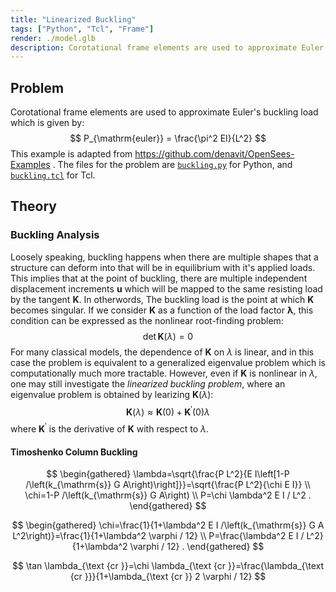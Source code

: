 ```yaml
---
title: "Linearized Buckling"
tags: ["Python", "Tcl", "Frame"]
render: ./model.glb
description: Corotational frame elements are used to approximate Euler's buckling load.
---
```



## Problem

Corotational frame elements are used to approximate Euler's buckling load
which is given by:
$$
P_{\mathrm{euler}} = \frac{\pi^2 EI}{L^2}
$$
This example is adapted from https://github.com/denavit/OpenSees-Examples .
The files for the problem are [`buckling.py`](buckling.py) for
Python, and [`buckling.tcl`](buckling.tcl) for Tcl.

## Theory

### Buckling Analysis

Loosely speaking, buckling happens when there are multiple shapes that a structure can deform into that will be in equilibrium with it's applied loads. This implies that at the point of buckling, there are multiple independent displacement increments $\bm{u}$ which will be mapped to the same resisting load by the tangent $\bm{K}$. In otherwords, The buckling load is the point at which $\bm{K}$ becomes singular. If we consider $\bm{K}$ as a function of the load factor $\bm{\lambda}$, this condition can be expressed as the nonlinear root-finding problem:
$$
\operatorname{det}\bm{K}(\lambda) = 0
$$
For many classical models, the dependence of $\bm{K}$ on $\lambda$ is linear, and in this case the problem is equivalent to a generalized eigenvalue problem which is computationally much more tractable. However, even if $\bm{K}$ is nonlinear in $\lambda$, one may still investigate the *linearized buckling problem*, where an eigenvalue problem is obtained by learizing $\bm{K}(\lambda)$:
$$
\bm{K}(\lambda) \approx \bm{K}(0) + \bm{K}^{\prime}(0) \lambda
$$
where $\bm{K}^{\prime}$ is the derivative of $\bm{K}$ with respect to $\lambda$.


#### Timoshenko Column Buckling
$$
\begin{gathered}
\lambda=\sqrt{\frac{P L^2}{E I\left[1-P /\left(k_{\mathrm{s}} G A\right)\right]}}=\sqrt{\frac{P L^2}{\chi E I}} \\
\chi=1-P /\left(k_{\mathrm{s}} G A\right) \\
P=\chi \lambda^2 E I / L^2 .
\end{gathered}
$$

$$
\begin{gathered}
\chi=\frac{1}{1+\lambda^2 E I /\left(k_{\mathrm{s}} G A L^2\right)}=\frac{1}{1+\lambda^2 \varphi / 12} \\
P=\frac{\lambda^2 E I / L^2}{1+\lambda^2 \varphi / 12} .
\end{gathered}
$$

$$
\tan \lambda_{\text {cr }}=\chi \lambda_{\text {cr }}=\frac{\lambda_{\text {cr }}}{1+\lambda_{\text {cr }} 2 \varphi / 12}
$$
